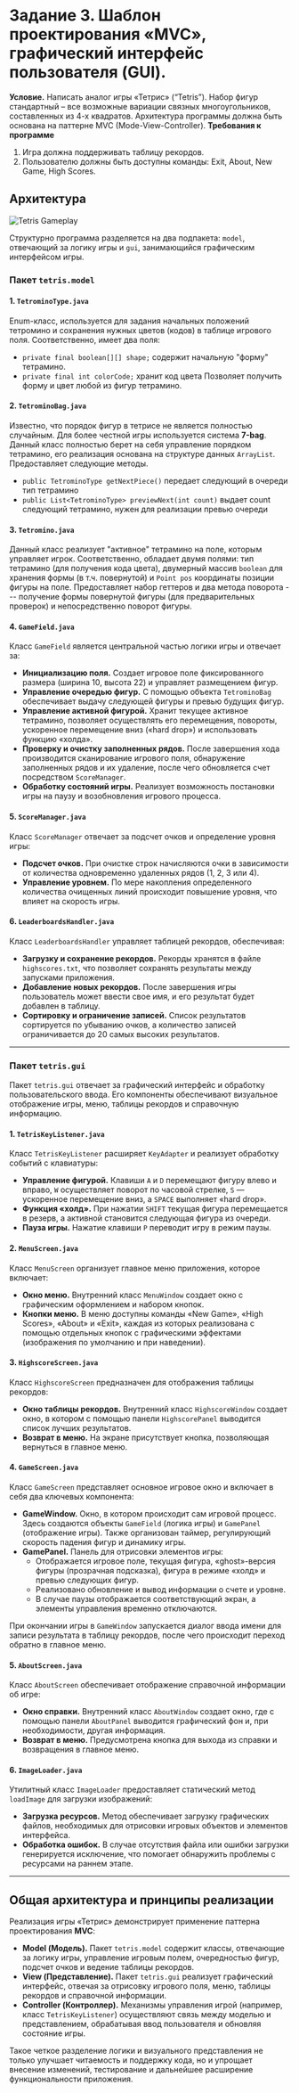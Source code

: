 # Задание 3. Шаблон проектирования «MVC», графический интерфейс пользователя (GUI).
**Условие.** Написать аналог игры «Тетрис» (“Tetris”). Набор фигур стандартный – все возможные
вариации связных многоугольников, составленных из 4-х квадратов. Архитектура
программы должна быть основана на паттерне MVC (Mode-View-Controller).
**Требования к программе**
1. Игра должна поддерживать таблицу рекордов.
2. Пользователю должны быть доступны команды: Exit, About, New Game, High Scores.
## Архитектура
![Tetris Gameplay](https://i.ibb.co/fYvg0BmF/tetris.png)

Структурно программа разделяется на два подпакета: `model`, отвечающий за логику игры и `gui`, занимающийся графическим интерфейсом игры.
### Пакет `tetris.model`
#### 1. `TetrominoType.java`
Enum-класс, используется для задания начальных положений тетромино и  сохранения нужных цветов (кодов) в таблице игрового поля. Соответственно, имеет два поля:
- `private final boolean[][] shape;` содержит начальную "форму" тетрамино.
- `private final int colorCode;` хранит код цвета
  Позволяет получить форму и цвет любой из фигур тетрамино.

#### 2. `TetrominoBag.java`
Известно, что порядок фигур в тетрисе не является полностью случайным. Для более честной игры используется система **7-bag**.  Данный класс полностью берет на себя управление порядком тетрамино, его реализация основана на структуре данных `ArrayList`. Предоставляет следующие методы.
- `public TetrominoType getNextPiece()`  передает следующий в очереди тип тетрамино
-  `public List<TetrominoType> previewNext(int count)`  выдает count следующий тетрамино, нужен для реализации превью очереди

#### 3. `Tetromino.java`
Данный класс реализует "активное" тетрамино на поле, которым управляет игрок. Соответственно, обладает двумя полями: тип тетрамино (для получения кода цвета), двумерный массив `boolean` для хранения формы (в т.ч. повернутой) и `Point pos` координаты позиции фигуры на поле. Предоставляет набор геттеров и два метода поворота --- получение формы повернутой фигуры (для предварительных проверок) и непосредственно поворот фигуры.
#### 4. `GameField.java`

Класс `GameField` является центральной частью логики игры и отвечает за:

-   **Инициализацию поля.** Создает игровое поле фиксированного размера (ширина 10, высота 22) и управляет размещением фигур.
-   **Управление очередью фигур.** С помощью объекта `TetrominoBag` обеспечивает выдачу следующей фигуры и превью будущих фигур.
-   **Управление активной фигурой.** Хранит текущее активное тетрамино, позволяет осуществлять его перемещения, повороты, ускоренное перемещение вниз («hard drop») и использовать функцию «холда».
-   **Проверку и очистку заполненных рядов.** После завершения хода производится сканирование игрового поля, обнаружение заполненных рядов и их удаление, после чего обновляется счет посредством `ScoreManager`.
-   **Обработку состояний игры.** Реализует возможность постановки игры на паузу и возобновления игрового процесса.

#### 5. `ScoreManager.java`

Класс `ScoreManager` отвечает за подсчет очков и определение уровня игры:

-   **Подсчет очков.** При очистке строк начисляются очки в зависимости от количества одновременно удаленных рядов (1, 2, 3 или 4).
-   **Управление уровнем.** По мере накопления определенного количества очищенных линий происходит повышение уровня, что влияет на скорость игры.

#### 6. `LeaderboardsHandler.java`

Класс `LeaderboardsHandler` управляет таблицей рекордов, обеспечивая:

-   **Загрузку и сохранение рекордов.** Рекорды хранятся в файле `highscores.txt`, что позволяет сохранять результаты между запусками приложения.
-   **Добавление новых рекордов.** После завершения игры пользователь может ввести свое имя, и его результат будет добавлен в таблицу.
-   **Сортировку и ограничение записей.** Список результатов сортируется по убыванию очков, а количество записей ограничивается до 20 самых высоких результатов.

----------

### Пакет `tetris.gui`

Пакет `tetris.gui` отвечает за графический интерфейс и обработку пользовательского ввода. Его компоненты обеспечивают визуальное отображение игры, меню, таблицы рекордов и справочную информацию.

#### 1. `TetrisKeyListener.java`

Класс `TetrisKeyListener` расширяет `KeyAdapter` и реализует обработку событий с клавиатуры:

-   **Управление фигурой.** Клавиши `A` и `D` перемещают фигуру влево и вправо, `W` осуществляет поворот по часовой стрелке, `S` — ускоренное перемещение вниз, а `SPACE` выполняет «hard drop».
-   **Функция «холд».** При нажатии `SHIFT` текущая фигура перемещается в резерв, а активной становится следующая фигура из очереди.
-   **Пауза игры.** Нажатие клавиши `P` переводит игру в режим паузы.

#### 2. `MenuScreen.java`

Класс `MenuScreen` организует главное меню приложения, которое включает:

-   **Окно меню.** Внутренний класс `MenuWindow` создает окно с графическим оформлением и набором кнопок.
-   **Кнопки меню.** В меню доступны команды «New Game», «High Scores», «About» и «Exit», каждая из которых реализована с помощью отдельных кнопок с графическими эффектами (изображения по умолчанию и при наведении).

#### 3. `HighscoreScreen.java`

Класс `HighscoreScreen` предназначен для отображения таблицы рекордов:

-   **Окно таблицы рекордов.** Внутренний класс `HighscoreWindow` создает окно, в котором с помощью панели `HighscorePanel` выводится список лучших результатов.
-   **Возврат в меню.** На экране присутствует кнопка, позволяющая вернуться в главное меню.

#### 4. `GameScreen.java`

Класс `GameScreen` представляет основное игровое окно и включает в себя два ключевых компонента:

-   **GameWindow.** Окно, в котором происходит сам игровой процесс. Здесь создаются объекты `GameField` (логика игры) и `GamePanel` (отображение игры). Также организован таймер, регулирующий скорость падения фигур и динамику игры.
-   **GamePanel.** Панель для отрисовки элементов игры:
    -   Отображается игровое поле, текущая фигура, «ghost»-версия фигуры (прозрачная подсказка), фигура в режиме «холд» и превью следующих фигур.
    -   Реализовано обновление и вывод информации о счете и уровне.
    -   В случае паузы отображается соответствующий экран, а элементы управления временно отключаются.

При окончании игры в `GameWindow` запускается диалог ввода имени для записи результата в таблицу рекордов, после чего происходит переход обратно в главное меню.

#### 5. `AboutScreen.java`

Класс `AboutScreen` обеспечивает отображение справочной информации об игре:

-   **Окно справки.** Внутренний класс `AboutWindow` создает окно, где с помощью панели `AboutPanel` выводится графический фон и, при необходимости, другая информация.
-   **Возврат в меню.** Предусмотрена кнопка для выхода из справки и возвращения в главное меню.

#### 6. `ImageLoader.java`

Утилитный класс `ImageLoader` предоставляет статический метод `loadImage` для загрузки изображений:

-   **Загрузка ресурсов.** Метод обеспечивает загрузку графических файлов, необходимых для отрисовки игровых объектов и элементов интерфейса.
-   **Обработка ошибок.** В случае отсутствия файла или ошибки загрузки генерируется исключение, что помогает обнаружить проблемы с ресурсами на раннем этапе.

----------

## Общая архитектура и принципы реализации

Реализация игры «Тетрис» демонстрирует применение паттерна проектирования **MVC**:

-   **Model (Модель).** Пакет `tetris.model` содержит классы, отвечающие за логику игры, управление игровым полем, очередностью фигур, подсчет очков и ведение таблицы рекордов.
-   **View (Представление).** Пакет `tetris.gui` реализует графический интерфейс, отвечая за отрисовку игрового поля, меню, таблицы рекордов и справочной информации.
-   **Controller (Контроллер).** Механизмы управления игрой (например, класс `TetrisKeyListener`) осуществляют связь между моделью и представлением, обрабатывая ввод пользователя и обновляя состояние игры.

Такое четкое разделение логики и визуального представления не только улучшает читаемость и поддержку кода, но и упрощает внесение изменений, тестирование и дальнейшее расширение функциональности приложения.
